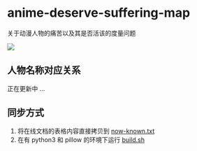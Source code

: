 # anime-deserve-suffering-map
关于动漫人物的痛苦以及其是否活该的度量问题

![](./with_digits.png)

## 人物名称对应关系

正在更新中 ...

## 同步方式

1. 将在线文档的表格内容直接拷贝到 [now-known.txt](./now-known.txt)
2. 在有 python3 和 pillow 的环境下运行 [build.sh](./build.sh)
